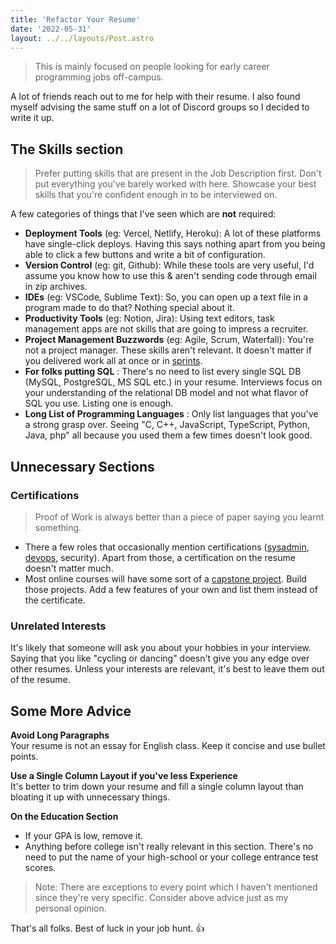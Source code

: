 ```yaml
---
title: 'Refactor Your Resume'
date: '2022-05-31'
layout: ../../layouts/Post.astro
---
```


> This is mainly focused on people looking for early career programming jobs off-campus.

A lot of friends reach out to me for help with their resume. I also found myself advising the same stuff on a lot of Discord groups so I decided to write it up.

## The Skills section

> Prefer putting skills that are present in the Job Description first. Don't put everything you've barely worked with here. Showcase your best skills that you're confident enough in to be interviewed on.

A few categories of things that I've seen which are **not** required:

- **Deployment Tools** (eg: Vercel, Netlify, Heroku): A lot of these platforms have single-click deploys. Having this says nothing apart from you being able to click a few buttons and write a bit of configuration.
- **Version Control** (eg: git, Github): While these tools are very useful, I'd assume you know how to use this & aren't sending code through email in zip archives.
- **IDEs** (eg: VSCode, Sublime Text): So, you can open up a text file in a program made to do that? Nothing special about it.
- **Productivity Tools** (eg: Notion, Jira): Using text editors, task management apps are not skills that are going to impress a recruiter.
- **Project Management Buzzwords** (eg: Agile, Scrum, Waterfall): You're not a project manager. These skills aren't relevant. It doesn't matter if you delivered work all at once or in [sprints](https://www.atlassian.com/agile/scrum/sprints).
- **For folks putting SQL** : There's no need to list every single SQL DB (MySQL, PostgreSQL, MS SQL etc.) in your resume. Interviews focus on your understanding of the relational DB model and not what flavor of SQL you use. Listing one is enough.
- **Long List of Programming Languages** : Only list languages that you've a strong grasp over. Seeing "C, C++, JavaScript, TypeScript, Python, Java, php" all because you used them a few times doesn't look good.

## Unnecessary Sections

### Certifications

> Proof of Work is always better than a piece of paper saying you learnt something.

- There a few roles that occasionally mention certifications ([sysadmin](https://en.wikipedia.org/wiki/System_administrator), [devops](https://www.atlassian.com/devops/what-is-devops/devops-engineer), security). Apart from those, a certification on the resume doesn't matter much.
- Most online courses will have some sort of a [capstone project](https://en.wikipedia.org/wiki/Capstone_course). Build those projects. Add a few features of your own and list them instead of the certificate.

### Unrelated Interests

It's likely that someone will ask you about your hobbies in your interview. Saying that you like "cycling or dancing" doesn't give you any edge over other resumes. Unless your interests are relevant, it's best to leave them out of the resume.

## Some More Advice

**Avoid Long Paragraphs**\
Your resume is not an essay for English class. Keep it concise and use bullet points.

**Use a Single Column Layout if you've less Experience**\
It's better to trim down your resume and fill a single column layout than bloating it up with unnecessary things.

**On the Education Section**

- If your GPA is low, remove it.
- Anything before college isn't really relevant in this section. There's no need to put the name of your high-school or your college entrance test scores.

> Note: There are exceptions to every point which I haven't mentioned since they're very specific. Consider above advice just as my personal opinion.

That's all folks. Best of luck in your job hunt. 👍
